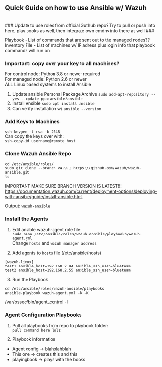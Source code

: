 ## Quick Guide on how to use Ansible w/ Wazuh ##
<br>
### Update to use roles from official Guthub repo? Try to pull or push into here, play books as well, then integrate own cmdns into there as well ###

Playbook - List of commands that are sent out to the managed nodes?? <br>
Inventory File - List of machines w/ IP adress plus login info that playbook commands will run on

### Important: copy over your key to all machines? ###
For control node: Python 3.8 or newer required <br>
For managed node: Python 2.6 or newer <br>
ALL Linux based systems to install Ansible <br> 

1. Update ansible Personal Package Archive 
```sudo add-apt-repository --yes --update ppa:ansible/ansible```
2. Install Ansible
```sudo apt install ansible```
3. Can verify installation w/ 
```ansible --version```

### Add Keys to Machines ###

```ssh-keygen -t rsa -b 2048```  
Can copy the keys over with:  
```ssh-copy-id username@remote_host```

### Clone Wazuh Ansible Repo ###

```
cd /etc/ansible/roles/
sudo git clone --branch v4.9.1 https://github.com/wazuh/wazuh-ansible.git
ls
```
IMPORTANT MAKE SURE BRANCH VERSION IS LATEST!!!  
https://documentation.wazuh.com/current/deployment-options/deploying-with-ansible/guide/install-ansible.html  


Output: `wazuh-ansible`

### Install the Agents ###

1. Edit ansible wazuh-agent role file:  
```sudo nano /etc/ansible/roles/wazuh-ansible/playbooks/wazuh-agent.yml```  
Change `hosts` and `wazuh manager address`

2. Add agents to `hosts` file (/etc/ansible/hosts)
```
[wazuh-linux]
test1 ansible_host=192.168.2.94 ansible_ssh_user=blueteam
test2 ansible_host=192.168.2.55 ansible_ssh_user=blueteam
```

3. Run the Playbook
```
cd /etc/ansible/roles/wazuh-ansible/playbooks
ansible-playbook wazuh-agent.yml -b -K
```
/var/ossec/bin/agent_control -l

### Agent Configuration Playbooks ###

1. Pull all playbooks from repo to playbook folder:  
```pull command here lolz```

2. Playbook information
- Agent config -> blahblahblah
- This one -> creates this and this
- playingbook -> plays with the books
